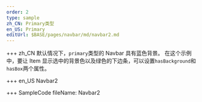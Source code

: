 ```yaml
---
order: 2
type: sample
zh_CN: Primary类型
en_US: Primary
editUrl: $BASE/pages/navbar/md/navbar2.md
---
```


+++ zh_CN
默认情况下，<Code>primary</Code>类型的 Navbar 具有蓝色背景。
在这个示例中，要让 Item 显示选中的背景色以及绿色的下边条，可以设置<Code>hasBackground</Code>和
<Code>hasBox</Code>两个属性。

+++ en_US
Navbar2

+++ SampleCode
fileName: Navbar2
